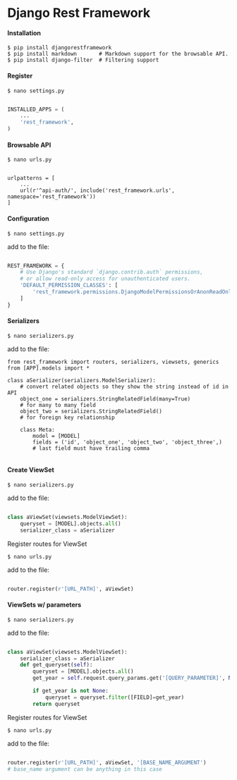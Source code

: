 Django Rest Framework
=====================

#### Installation

    $ pip install djangorestframework
    $ pip install markdown       # Markdown support for the browsable API.
    $ pip install django-filter  # Filtering support

#### Register

    $ nano settings.py
    
``` python 

INSTALLED_APPS = (
    ...
    'rest_framework',
)

```

#### Browsable API

    $ nano urls.py

``` 

urlpatterns = [
    ...
    url(r'^api-auth/', include('rest_framework.urls', namespace='rest_framework'))
]

```

#### Configuration

    $ nano settings.py

add to the file:

``` python 

REST_FRAMEWORK = {
    # Use Django's standard `django.contrib.auth` permissions,
    # or allow read-only access for unauthenticated users.
    'DEFAULT_PERMISSION_CLASSES': [
        'rest_framework.permissions.DjangoModelPermissionsOrAnonReadOnly'
    ]
}

```

#### Serializers 

    $ nano serializers.py

add to the file:

```
from rest_framework import routers, serializers, viewsets, generics
from [APP].models import *

class aSerializer(serializers.ModelSerializer):
    # convert related objects so they show the string instead of id in API
    object_one = serializers.StringRelatedField(many=True)
    # for many to many field
    object_two = serializers.StringRelatedField()
    # for foreign key relationship
    
    class Meta:
        model = [MODEL]
        fields = ('id', 'object_one', 'object_two', 'object_three',)
        # last field must have trailing comma


```

#### Create ViewSet

    $ nano serializers.py

add to the file:

``` python

class aViewSet(viewsets.ModelViewSet):
    queryset = [MODEL].objects.all()
    serializer_class = aSerializer

```

Register routes for ViewSet

    $ nano urls.py

add to the file:

``` python

router.register(r'[URL_PATH]', aViewSet)

```

#### ViewSets w/ parameters 

    $ nano serializers.py
    
add to the file:

``` python

class aViewSet(viewsets.ModelViewSet):
    serializer_class = aSerializer
    def get_queryset(self):
        queryset = [MODEL].objects.all()
        get_year = self.request.query_params.get('[QUERY_PARAMETER]', None)

        if get_year is not None:
            queryset = queryset.filter([FIELD]=get_year)
        return queryset

```

Register routes for ViewSet

    $ nano urls.py

add to the file:

``` python

router.register(r'[URL_PATH]', aViewSet, '[BASE_NAME_ARGUMENT')
# base_name argument can be anything in this case

```
